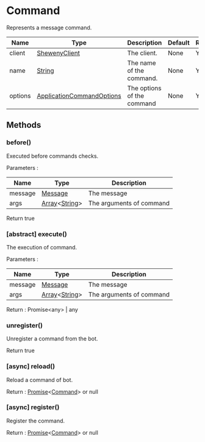 # Command

Represents a message command.

| Name    | Type                                                                                              | Description                | Default | Required |
| ------- | ------------------------------------------------------------------------------------------------- | -------------------------- | ------- | -------- |
| client  | [ShewenyClient](../classes/ShewenyClient.md)                                                      | The client.                | None    | Yes      |
| name    | [String](https://developer.mozilla.org/en-US/docs/Web/JavaScript/Reference/Global_Objects/String) | The name of the command.   | None    | Yes      |
| options | [ApplicationCommandOptions](../typedef/ApplicationCommandOptions.md)                              | The options of the command | None    | Yes      |

## Methods

### before()

Executed before commands checks.

Parameters :

| Name    | Type                                                                                                                                                                                               | Description              |
| ------- | -------------------------------------------------------------------------------------------------------------------------------------------------------------------------------------------------- | ------------------------ |
| message | [Message](https://discord.js.org/#/docs/main/stable/class/Message)                                                                                                                                 | The message              |
| args    | [Array](https://developer.mozilla.org/en-US/docs/Web/JavaScript/Reference/Global_Objects/Array)<[String](https://developer.mozilla.org/en-US/docs/Web/JavaScript/Reference/Global_Objects/String)> | The arguments of command |

Return true

### [abstract] execute()

The execution of command.

Parameters :

| Name    | Type                                                                                                                                                                                               | Description              |
| ------- | -------------------------------------------------------------------------------------------------------------------------------------------------------------------------------------------------- | ------------------------ |
| message | [Message](https://discord.js.org/#/docs/main/stable/class/Message)                                                                                                                                 | The message              |
| args    | [Array](https://developer.mozilla.org/en-US/docs/Web/JavaScript/Reference/Global_Objects/Array)<[String](https://developer.mozilla.org/en-US/docs/Web/JavaScript/Reference/Global_Objects/String)> | The arguments of command |

Return : Promise\<any> | any

### unregister()

Unregister a command from the bot.

Return true

### [async] reload()

Reload a command of bot.

Return : [Promise](https://developer.mozilla.org/en-US/docs/Web/JavaScript/Reference/Global_Objects/Promise)<[Command](.)> or null

### [async] register()

Register the command.

Return : [Promise](https://developer.mozilla.org/en-US/docs/Web/JavaScript/Reference/Global_Objects/Promise)<[Command](.)> or null
